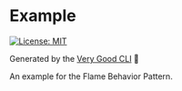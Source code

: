 # Example

[![License: MIT][license_badge]][license_link]

Generated by the [Very Good CLI][very_good_cli_link] 🤖

An example for the Flame Behavior Pattern.

[license_badge]: https://img.shields.io/badge/license-MIT-blue.svg
[license_link]: https://opensource.org/licenses/MIT
[very_good_cli_link]: https://github.com/VeryGoodOpenSource/very_good_cli
